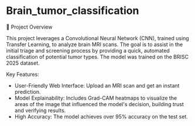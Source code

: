# Brain_tumor_classification

🧠 Project Overview

This project leverages a Convolutional Neural Network (CNN), trained using Transfer Learning, to analyze brain MRI scans. The goal is to assist in the initial triage and screening process by providing a quick, automated classification of potential tumor types. The model was trained on the BRISC 2025 dataset.

Key Features:

- User-Friendly Web Interface: Upload an MRI scan and get an instant prediction.
- Model Explainability: Includes Grad-CAM heatmaps to visualize the areas of the image that influenced the model's decision, building trust and verifying results.
- High Accuracy: The model achieves over 95% accuracy on the test set.
